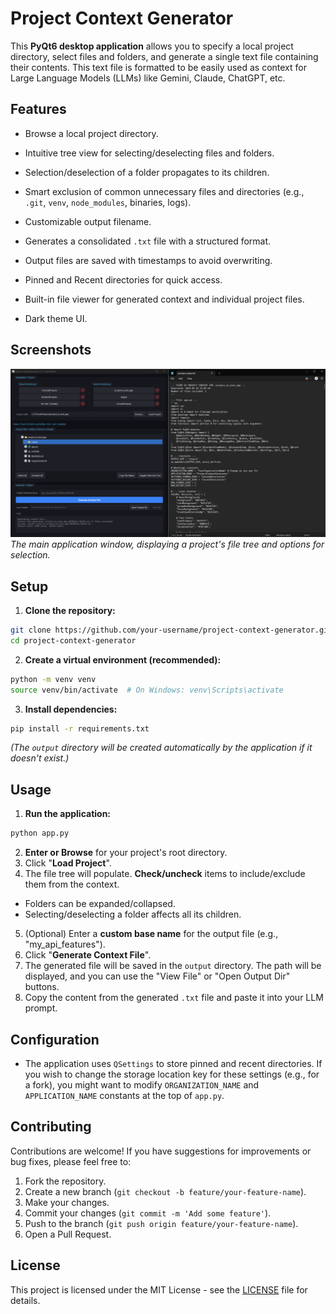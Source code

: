 # Project Context Generator

This **PyQt6 desktop application** allows you to specify a local project directory, select files and folders, and generate a single text file containing their contents. This text file is formatted to be easily used as context for Large Language Models (LLMs) like Gemini, Claude, ChatGPT, etc.

## Features

- Browse a local project directory.
- Intuitive tree view for selecting/deselecting files and folders.
- Selection/deselection of a folder propagates to its children.
- Smart exclusion of common unnecessary files and directories (e.g., `.git`, `venv`, `node_modules`, binaries, logs).
- Customizable output filename.
- Generates a consolidated `.txt` file with a structured format.

- Output files are saved with timestamps to avoid overwriting.
- Pinned and Recent directories for quick access.
- Built-in file viewer for generated context and individual project files.
- Dark theme UI.

## Screenshots

![Main application window showing file tree and options](images/main-window-output.png)
*The main application window, displaying a project's file tree and options for selection.*

## Setup

1.  **Clone the repository:**
  ```bash
  git clone https://github.com/your-username/project-context-generator.git # Replace with your actual repo URL after creating it
  cd project-context-generator
  ```

2.  **Create a virtual environment (recommended):**
  ```bash
  python -m venv venv
  source venv/bin/activate  # On Windows: venv\Scripts\activate
  ```

3.  **Install dependencies:**
  ```bash
  pip install -r requirements.txt
  ```
  *(The `output` directory will be created automatically by the application if it doesn't exist.)*

## Usage

1.  **Run the application:**
  ```bash
  python app.py
  ```
2.  **Enter or Browse** for your project's root directory.
3.  Click "**Load Project**".
4.  The file tree will populate. **Check/uncheck** items to include/exclude them from the context.
  - Folders can be expanded/collapsed.
  - Selecting/deselecting a folder affects all its children.
5.  (Optional) Enter a **custom base name** for the output file (e.g., "my_api_features").
6.  Click "**Generate Context File**".
7.  The generated file will be saved in the `output` directory. The path will be displayed, and you can use the "View File" or "Open Output Dir" buttons.
8.  Copy the content from the generated `.txt` file and paste it into your LLM prompt.

## Configuration

- The application uses `QSettings` to store pinned and recent directories. If you wish to change the storage location key for these settings (e.g., for a fork), you might want to modify `ORGANIZATION_NAME` and `APPLICATION_NAME` constants at the top of `app.py`.

## Contributing

Contributions are welcome! If you have suggestions for improvements or bug fixes, please feel free to:
1. Fork the repository.
2. Create a new branch (`git checkout -b feature/your-feature-name`).
3. Make your changes.
4. Commit your changes (`git commit -m 'Add some feature'`).
5. Push to the branch (`git push origin feature/your-feature-name`).
6. Open a Pull Request.

## License

This project is licensed under the MIT License - see the [LICENSE](LICENSE) file for details.
